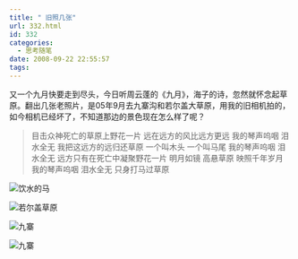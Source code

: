 ```yaml
---
title: " 旧照几张"
url: 332.html
id: 332
categories:
  - 思考随笔
date: 2008-09-22 22:55:57
tags:
---
```


又一个九月快要走到尽头，今日听周云蓬的《九月》，海子的诗，忽然就怀念起草原。翻出几张老照片，是05年9月去九寨沟和若尔盖大草原，用我的旧相机拍的，如今相机已经坏了，不知道那边的景色现在怎么样了呢？

> 目击众神死亡的草原上野花一片 远在远方的风比远方更远 我的琴声呜咽 泪水全无 我把这远方的远归还草原 一个叫木头 一个叫马尾 我的琴声呜咽 泪水全无 远方只有在死亡中凝聚野花一片 明月如镜 高悬草原 映照千年岁月 我的琴声呜咽 泪水全无 只身打马过草原

![饮水的马](../../../images/2008/09/dsc00050.jpg)

![若尔盖草原](../../../images/2008/09/dsc00040.jpg)

![九寨](../../../images/2008/09/dsc00082.jpg)

![九寨](../../../images/2008/09/dsc00090.jpg)